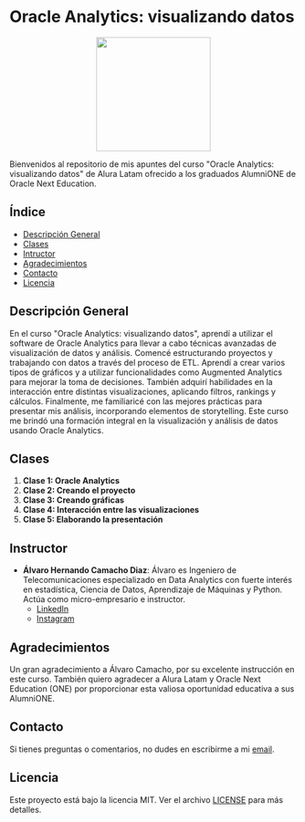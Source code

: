# Oracle Analytics: visualizando datos

<p align="center">
  <img src="https://www.aluracursos.com/assets/img/imersoes/alura-latam-logo.1686744883.png" width="200">
</p>

Bienvenidos al repositorio de mis apuntes del curso "Oracle Analytics: visualizando datos" de Alura Latam ofrecido a los graduados AlumniONE de Oracle Next Education.

## Índice

- [Descripción General](#descripción-general)
- [Clases](#clases)
- [Intructor](#instructor)
- [Agradecimientos](#agradecimientos)
- [Contacto](#contacto)
- [Licencia](#licencia)

## Descripción General

En el curso "Oracle Analytics: visualizando datos", aprendí a utilizar el software de Oracle Analytics para llevar a cabo técnicas avanzadas de visualización de datos y análisis. Comencé estructurando proyectos y trabajando con datos a través del proceso de ETL. Aprendí a crear varios tipos de gráficos y a utilizar funcionalidades como Augmented Analytics para mejorar la toma de decisiones. También adquirí habilidades en la interacción entre distintas visualizaciones, aplicando filtros, rankings y cálculos. Finalmente, me familiaricé con las mejores prácticas para presentar mis análisis, incorporando elementos de storytelling. Este curso me brindó una formación integral en la visualización y análisis de datos usando Oracle Analytics.

## Clases

1. **Clase 1: Oracle Analytics**
2. **Clase 2: Creando el proyecto**
3. **Clase 3: Creando gráficas**
4. **Clase 4: Interacción entre las visualizaciones**
5. **Clase 5: Elaborando la presentación**

## Instructor

- **Álvaro Hernando Camacho Diaz**: Álvaro es Ingeniero de Telecomunicaciones especializado en Data Analytics con fuerte interés en estadística, Ciencia de Datos, Aprendizaje de Máquinas y Python. Actúa como micro-empresario e instructor.
    - [LinkedIn](https://www.linkedin.com/in/ahcamachod/)
    - [Instagram](https://www.instagram.com/ahcamachod/)

## Agradecimientos

Un gran agradecimiento a Álvaro Camacho, por su excelente instrucción en este curso. También quiero agradecer a Alura Latam y Oracle Next Education (ONE) por proporcionar esta valiosa oportunidad educativa a sus AlumniONE.

## Contacto

Si tienes preguntas o comentarios, no dudes en escribirme a mi [email](mailto:contact@thayrov.com).

## Licencia

Este proyecto está bajo la licencia MIT. Ver el archivo [LICENSE](LICENSE) para más detalles.
